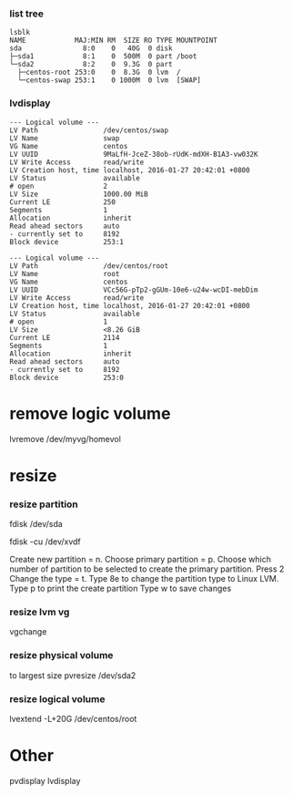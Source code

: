
### list tree

```
lsblk
NAME            MAJ:MIN RM  SIZE RO TYPE MOUNTPOINT
sda               8:0    0   40G  0 disk
├─sda1            8:1    0  500M  0 part /boot
└─sda2            8:2    0  9.3G  0 part
  ├─centos-root 253:0    0  8.3G  0 lvm  /
  └─centos-swap 253:1    0 1000M  0 lvm  [SWAP]
```

### lvdisplay

```
--- Logical volume ---
LV Path                /dev/centos/swap
LV Name                swap
VG Name                centos
LV UUID                9MaLfH-JceZ-38ob-rUdK-mdXH-B1A3-vw032K
LV Write Access        read/write
LV Creation host, time localhost, 2016-01-27 20:42:01 +0800
LV Status              available
# open                 2
LV Size                1000.00 MiB
Current LE             250
Segments               1
Allocation             inherit
Read ahead sectors     auto
- currently set to     8192
Block device           253:1

--- Logical volume ---
LV Path                /dev/centos/root
LV Name                root
VG Name                centos
LV UUID                VCc56G-pTp2-gGUm-10e6-u24w-wcDI-mebDim
LV Write Access        read/write
LV Creation host, time localhost, 2016-01-27 20:42:01 +0800
LV Status              available
# open                 1
LV Size                <8.26 GiB
Current LE             2114
Segments               1
Allocation             inherit
Read ahead sectors     auto
- currently set to     8192
Block device           253:0
```

# remove logic volume

lvremove /dev/myvg/homevol


# resize

### resize partition

fdisk /dev/sda

fdisk -cu /dev/xvdf

Create new partition = n.
Choose primary partition = p.
Choose which number of partition to be selected to create the primary partition.
Press 2 
Change the type = t.
Type 8e to change the partition type to Linux LVM.
Type p to print the create partition 
Type w to save changes


### resize lvm vg

vgchange

### resize physical volume

to largest size
pvresize  /dev/sda2


### resize logical volume

lvextend -L+20G /dev/centos/root

# Other

pvdisplay
lvdisplay
